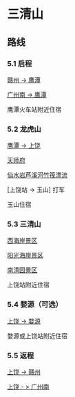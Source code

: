 # 三清山

## 路线

### 5.1 启程

[赣州 -> 鹰潭](https://kyfw.12306.cn/otn/leftTicket/init?linktypeid=dc&fs=%E8%B5%A3%E5%B7%9E,GZG&ts=%E9%B9%B0%E6%BD%AD,YTG&date=2020-05-01&flag=N,N,Y)

[广州南 -> 鹰潭](https://kyfw.12306.cn/otn/leftTicket/init?linktypeid=dc&fs=%E5%B9%BF%E5%B7%9E%E5%8D%97,IZQ&ts=%E9%B9%B0%E6%BD%AD,YTG&date=2020-05-01&flag=N,N,Y)

鹰潭火车站附近住宿

### 5.2 龙虎山

[鹰潭 -> 上饶](https://kyfw.12306.cn/otn/leftTicket/init?linktypeid=dc&fs=%E9%B9%B0%E6%BD%AD,YTG&ts=%E4%B8%8A%E9%A5%B6,SRG&date=2020-05-01&flag=N,N,Y)

[天师府](https://you.ctrip.com/sight/longhushan160/14381.html)

[仙水岩芦溪河竹筏漂流](https://you.ctrip.com/sight/longhushan160/14319.html)

[上饶站 -> 玉山] 打车

玉山住宿

### 5.3 三清山

[西海岸景区](https://you.ctrip.com/sight/sanqingshan159/44814.html)

[阳光海岸景区](https://you.ctrip.com/sight/sanqingshan159/44824.html)

[南清园景区](https://you.ctrip.com/sight/sanqingshan159/17835.html)

上饶站附近住宿

### 5.4 婺源（可选）

[上饶 -> 婺源](https://kyfw.12306.cn/otn/leftTicket/init?linktypeid=dc&fs=%E4%B8%8A%E9%A5%B6,SRG&ts=%E5%A9%BA%E6%BA%90,WYG&date=2020-05-03&flag=N,N,Y)

婺源或上饶站附近住宿

### 5.5 返程

[上饶 -> 赣州](https://kyfw.12306.cn/otn/leftTicket/init?linktypeid=dc&fs=%E4%B8%8A%E9%A5%B6,SRG&ts=%E8%B5%A3%E5%B7%9E,GZG&date=2020-05-04&flag=N,N,Y)

[上饶 - > 广州南](https://kyfw.12306.cn/otn/leftTicket/init?linktypeid=dc&fs=%E4%B8%8A%E9%A5%B6,SRG&ts=%E5%B9%BF%E5%B7%9E%E5%8D%97,IZQ&date=2020-05-04&flag=N,N,Y)